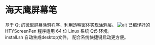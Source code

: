 # 海天鹰屏幕笔
基于 Qt 的微型屏幕涂鸦程序，利用透明窗体实现涂鸦层。 
![alt](preview.gif)
已编译好的 HTYScreenPen 程序适用 64 位 Linux 系统 Qt5 环境。  
install.sh 自动生成desktop文件。
配合系统快捷键启动更方便。